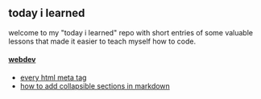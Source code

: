 ## today i learned 
welcome to my "today i learned" repo with short entries of some valuable lessons that made it easier to teach myself how to code. 
<br>

#### [webdev](#webdev)  
- [every html meta tag](webdev/html-meta-tags.md) 
- [how to add collapsible sections in markdown](webdev/markdown-details-collapsible.md) 






